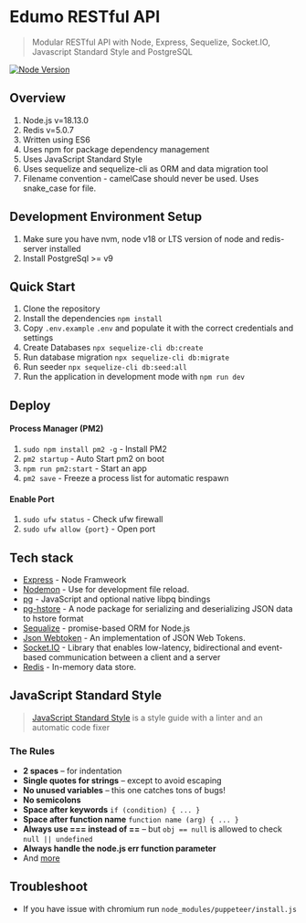 # Edumo RESTful API
> Modular RESTful API with Node, Express, Sequelize, Socket.IO, Javascript Standard Style and PostgreSQL

[![Node Version](https://img.shields.io/badge/node-%3E=%2014.16.1-success)](https://nodejs.org)


## Overview
1. Node.js v=18.13.0
2. Redis v=5.0.7
3. Written using ES6
4. Uses npm for package dependency management
5. Uses JavaScript Standard Style
6. Uses sequelize and sequelize-cli as ORM and data migration tool
7. Filename convention - camelCase should never be used. Uses snake_case for file.


## Development Environment Setup
1. Make sure you have nvm, node v18 or LTS version of node and redis-server installed
2. Install PostgreSql >= v9


## Quick Start
1. Clone the repository
2. Install the dependencies `npm install`
3. Copy `.env.example` `.env` and populate it with the correct credentials and settings
4. Create Databases `npx sequelize-cli db:create`
5. Run database migration `npx sequelize-cli db:migrate`
6. Run seeder `npx sequelize-cli db:seed:all`
7. Run the application in development mode with `npm run dev`


## Deploy
#### Process Manager (PM2)
1. `sudo npm install pm2 -g` - Install PM2
2. `pm2 startup` - Auto Start pm2 on boot
3. `npm run pm2:start` - Start an app
4. `pm2 save` - Freeze a process list for automatic respawn

#### Enable Port
1. `sudo ufw status` - Check ufw firewall
2. `sudo ufw allow {port}` - Open port


## Tech stack
* [Express](https://expressjs.com/) - Node Framweork
* [Nodemon](https://nodemon.io/) - Use for development file reload.
* [pg](https://www.npmjs.com/package/pg) - JavaScript and optional native libpq bindings
* [pg-hstore](https://www.npmjs.com/package/pg-hstore) - A node package for serializing and deserializing JSON data to hstore format
* [Sequalize](https://sequelize.org) - promise-based ORM for Node.js
* [Json Webtoken](https://github.com/auth0/node-jsonwebtoken) - An implementation of JSON Web Tokens.
* [Socket.IO](https://socket.io/) - Library that enables low-latency, bidirectional and event-based communication between a client and a server
* [Redis](https://redis.io/) - In-memory data store.


## JavaScript Standard Style
> [JavaScript Standard Style](https://standardjs.com) is a style guide with a linter and an automatic code fixer

### The Rules

* **2 spaces** – for indentation
* **Single quotes for strings** – except to avoid escaping
* **No unused variables** – this one catches tons of bugs!
* **No semicolons** 
* **Space after keywords** `if (condition) { ... }`
* **Space after function name** `function name (arg) { ... }`
* **Always use === instead of ==** – but `obj == null` is allowed to check `null || undefined`
* **Always handle the node.js err function parameter**
* And [more](https://standardjs.com/rules.html)

## Troubleshoot
* If you have issue with chromium run `node_modules/puppeteer/install.js`